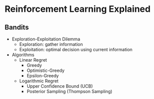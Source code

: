 # Reinforcement Learning Explained

## Bandits

- Exploration-Exploitation Dilemma
	- Exploration: gather information
	- Exploitation: optimal decision using current information
- Algorithms
	- Linear Regret
		- Greedy
		- Optimistic-Greedy
		- Epsilon-Greedy
	- Logarithmic Regret
		- Upper Confidence Bound (UCB)
		- Posterior Sampling (Thompson Sampling)